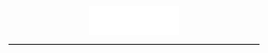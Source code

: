 <p align="center">
  <img src="./logo.svg" alt="Logo" width="180">
</p>
<hr style="border:1px solid #121212; margin:10px 0;">
